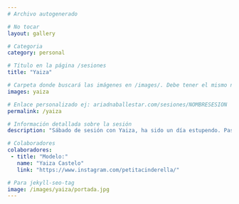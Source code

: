 ```yaml
---
# Archivo autogenerado

# No tocar
layout: gallery

# Categoria
category: personal

# Título en la página /sesiones
title: "Yaiza"

# Carpeta donde buscará las imágenes en /images/. Debe tener el mismo nombre y sin espacios
images: yaiza

# Enlace personalizado ej: ariadnaballestar.com/sesiones/NOMBRESESION
permalink: /yaiza

# Información detallada sobre la sesión
description: "Sábado de sesión con Yaiza, ha sido un día estupendo. Paseamos por las calles de Barcelona, reímos y hasta nos tomamos un café. ¡Así da gusto hacer sesiones!"

# Colaboradores
colaboradores:
 - title: "Modelo:"
   name: "Yaiza Castelo"
   link: "https://www.instagram.com/petitacinderella/"

# Para jekyll-seo-tag
image: /images/yaiza/portada.jpg
---
```

